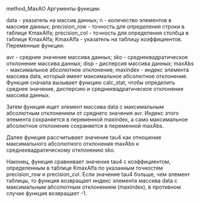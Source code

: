 
method_MaxAO
Аргументы функции:

data - указатель на массив данных;
n - количество элементов в массиве данных;
precision_row - точность для определения строки в таблице KmaxAlfa;
precision_col - точность для определения столбца в таблице KmaxAlfa;
KmaxAlfa - указатель на таблицу коэффициентов.
Переменные функции:

avr - среднее значение массива данных;
sko - среднеквадратическое отклонение массива данных;
disp - дисперсия массива данных;
maxAbs - максимальное абсолютное отклонение;
maxindex - индекс элемента массива data, который имеет максимальное абсолютное отклонение.
Функция сначала вызывает функцию calc_stat, чтобы определить среднее значение, дисперсию и среднеквадратическое отклонение массива данных.

Затем функция ищет элемент массива data с максимальным абсолютным отклонением от среднего значения avr. Индекс этого элемента сохраняется в переменной maxindex, а само максимальное абсолютное отклонение сохраняется в переменной maxAbs.

Далее функция рассчитывает значение tau4 как отношение максимального абсолютного отклонения maxAbs к среднеквадратическому отклонению sko.

Наконец, функция сравнивает значение tau4 с коэффициентом, определенным в таблице KmaxAlfa по указанным точностям precision_row и precision_col. Если значение tau4 больше, чем элемент таблицы, то функция возвращает индекс элемента массива data с максимальным абсолютным отклонением (maxindex), в противном случае функция возвращает -1.